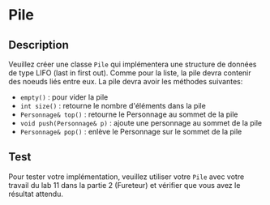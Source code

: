 # Pile

## Description
Veuillez créer une classe `Pile` qui implémentera une structure de données de type LIFO (last in first out).  Comme pour la liste, la pile devra contenir des noeuds liés entre eux.  La pile devra avoir les méthodes suivantes: 

- `empty()` : pour vider la pile
- `int size()` : retourne le nombre d'éléments dans la pile
- `Personnage& top()` : retourne le Personnage au sommet de la pile
- `void push(Personnage& p)` : ajoute une personnage au sommet de la pile
- `Personnage& pop()` : enlève le Personnage sur le sommet de la pile

## Test
Pour tester votre implémentation, veuillez utiliser votre `Pile` avec votre travail du lab 11 dans la partie 2 (Fureteur) et vérifier que vous avez le résultat attendu.  
